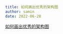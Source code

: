 ```yaml
title: 如何画出优秀的架构图
author: samin
date: 2022-06-28
```

[如何画出优秀的架构图](https://gaudy-feels-700.notion.site/1f696ec8be3e4069a6c195a1629b88a2)